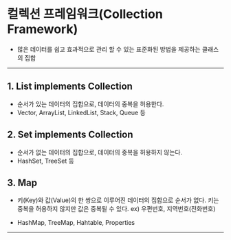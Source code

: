 # 컬렉션 프레임워크(Collection Framework)

- 많은 데이터를 쉽고 효과적으로 관리 할 수 있는 표준화된 방법을 제공하는 클래스의 집합

---

## 1. List implements Collection

- 순서가 있는 데이터의 집합으로, 데이터의 중복을 허용한다. 
- Vector, ArrayList, LinkedList, Stack, Queue 등

## 2. Set implements Collection
- 순서가 없는 데이터의 집합으로, 데이터의 중복을 허용하지 않는다.
- HashSet, TreeSet 등

## 3. Map
- 키(Key)와 값(Value)의 한 쌍으로 이루어진 데이터의 집합으로 순서가 없다.
키는 중복을 허용하지 않지만 값은 중복될 수 있다.
ex) 우편번호, 지역번호(전화번호)

- HashMap, TreeMap, Hahtable, Properties

---
